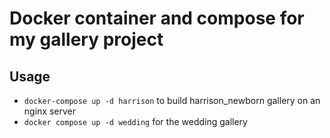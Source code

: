 # Docker container and compose for my gallery project

## Usage
- `docker-compose up -d harrison` to build harrison_newborn gallery on an nginx server
- `docker compose up -d wedding` for the wedding gallery
